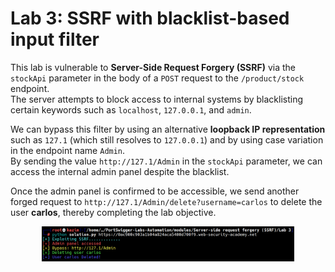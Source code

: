 # Lab 3: SSRF with blacklist-based input filter

This lab is vulnerable to **Server-Side Request Forgery (SSRF)** via the `stockApi` parameter in the body of a `POST` request to the `/product/stock` endpoint.  
The server attempts to block access to internal systems by blacklisting certain keywords such as `localhost`, `127.0.0.1`, and `admin`.

We can bypass this filter by using an alternative **loopback IP representation** such as `127.1` (which still resolves to `127.0.0.1`) and by using case variation in the endpoint name `Admin`.  
By sending the value `http://127.1/Admin` in the `stockApi` parameter, we can access the internal admin panel despite the blacklist.

Once the admin panel is confirmed to be accessible, we send another forged request to `http://127.1/Admin/delete?username=carlos` to delete the user **carlos**, thereby completing the lab objective.

<p align="center"><img src="./../../../images/SSRF/lab3.png" alt="Lab 3" width="80%" height="80%"></p>